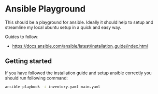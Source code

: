# Ansible Playground

This should be a playground for ansible. Ideally it should help to setup and streamline my local ubuntu setup in a quick and easy way.

Guides to follow:

- <https://docs.ansible.com/ansible/latest/installation_guide/index.html>

## Getting started

If you have followed the installation guide and setup ansible correctly you should run following command:

```bash
ansible-playbook -i inventory.yaml main.yaml
```

